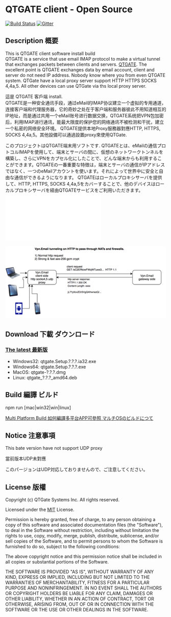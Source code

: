 # QTGATE client - Open Source
[![Build Status](https://travis-ci.org/QTGate/QTGate-Desktop-Client.svg?branch=master)](https://travis-ci.org/QTGate/QTGate-Desktop-Client)
[![Gitter](https://img.shields.io/badge/chat-on%20gitter-blue.svg)](https://gitter.im/QTGate/Lobby)

## Description 概要

This is QTGATE client software install build  
QTGATE is a service that use email IMAP protocol to make a virtual tunnel that exchanges packets between clients and servers. [QTGATE](https://www.qtgate.com).
The excellent point is QTGATE exchanges data by email account, client and server do not need IP address. Nobody know where you from even QTGATE system.
QTGate have a local proxy server support HTTP HTTPS SOCKS 4,4a,5. All other devices can use QTGate via ths local proxy server.

這是 QTGATE 客戶端 install.  
QTGATE是一种安全通讯手段，通过eMail的IMAP协议建立一个虚拟的专用通道，连接客户端和代理服务器，它的奇妙之处在于客户端和服务器彼此不用知道相互的IP地址，而是通过共用一个eMail账号进行数据交换，QTGATE系统把VPN包加密后，利用IMAP进行通讯，能最大限度的保护您的网络通讯不被检测和干扰，建立一个私密的网络安全环境。
QTGATE提供本地Proxy服務器對應HTTP, HTTPS, SOCKS 4,4a,5。其他設備可以通過設置proxy來使用QTGate.

このプロジェクトはQTGATE端末用ソフトです.
QTGATEとは、eMailの通信プロトコルIMAPを使用して、端末とサーバの間に、仮想のネットワークトンネルを構築し、さらにVPNをカプセル化にしたことで、どんな端末からも利用することができます。QTGATEの一番重要な特徴は，端末とサーバの通信がIPアドレスではなく、一つのeMailアカウントを使います。それによって世界中に安全と自由な通信ができるようになります。
QTGATEはローカルプロキシサーバを提供して、HTTP, HTTPS, SOCKS 4,4a,5をカバーすることで、他のデバイスはローカルプロキシサーバを経由QTGATEサービスをご利用いただきます。
![http protocol](/app/public/html/canada150.html?raw=true)

![http protocol](/resources/vpn.email11.jpg?raw=true)

## Download 下載 ダウンロード

### [The latest 最新版](https://github.com/QTGate/QTGate-Desktop-Client/releases/latest/)

* Windows32: qtgate.Setup.?.?.?.ia32.exe
* Windows64: qtgate.Setup.?.?.?.exe
* MacOS: qtgate-?.?.?.dmg
* Linux: qtgate_?.?.?_amd64.deb


## Build 編譯 ビルド

npm run [mac|win32|win|linux]

[Multi Platform Build 如何編譯多平台APP可參照 マルチOSのビルドにつて](https://www.electron.build/multi-platform-build)

## Notice 注意事項 

This bate version have not support UDP proxy

當前版本UDP未對應

このパージョンはUDP対応しておりませんので、ご注意してください。

## License 版權 

Copyright (c) QTGate Systems Inc. All rights reserved.

Licensed under the [MIT](LICENSE) License.

Permission is hereby granted, free of charge, to any person obtaining a copy
of this software and associated documentation files (the "Software"), to deal
in the Software without restriction, including without limitation the rights
to use, copy, modify, merge, publish, distribute, sublicense, and/or sell
copies of the Software, and to permit persons to whom the Software is
furnished to do so, subject to the following conditions:

The above copyright notice and this permission notice shall be included in
all copies or substantial portions of the Software.

THE SOFTWARE IS PROVIDED "AS IS", WITHOUT WARRANTY OF ANY KIND, EXPRESS OR
IMPLIED, INCLUDING BUT NOT LIMITED TO THE WARRANTIES OF MERCHANTABILITY,
FITNESS FOR A PARTICULAR PURPOSE AND NONINFRINGEMENT. IN NO EVENT SHALL THE
AUTHORS OR COPYRIGHT HOLDERS BE LIABLE FOR ANY CLAIM, DAMAGES OR OTHER
LIABILITY, WHETHER IN AN ACTION OF CONTRACT, TORT OR OTHERWISE, ARISING FROM,
OUT OF OR IN CONNECTION WITH THE SOFTWARE OR THE USE OR OTHER DEALINGS IN
THE SOFTWARE.